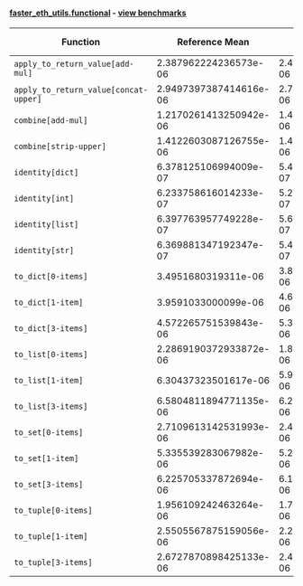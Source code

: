 #### [faster_eth_utils.functional](https://github.com/BobTheBuidler/faster-eth-utils/blob/strict-dunder-typing/faster_eth_utils/functional.py) - [view benchmarks](https://github.com/BobTheBuidler/faster-eth-utils/blob/strict-dunder-typing/benchmarks/test_functional_benchmarks.py)

| Function | Reference Mean | Faster Mean | % Change | Speedup (%) | x Faster | Faster |
|----------|---------------|-------------|----------|-------------|----------|--------|
| `apply_to_return_value[add-mul]` | 2.387962224236573e-06 | 2.410275763746415e-06 | -0.93% | -0.93% | 0.99x | ❌ |
| `apply_to_return_value[concat-upper]` | 2.9497397387414616e-06 | 2.7976711323778447e-06 | 5.16% | 5.44% | 1.05x | ✅ |
| `combine[add-mul]` | 1.2170261413250942e-06 | 1.4104315053498042e-06 | -15.89% | -13.71% | 0.86x | ❌ |
| `combine[strip-upper]` | 1.4122603087126755e-06 | 1.4208198903352003e-06 | -0.61% | -0.60% | 0.99x | ❌ |
| `identity[dict]` | 6.378125106994009e-07 | 5.411209158963916e-07 | 15.16% | 17.87% | 1.18x | ✅ |
| `identity[int]` | 6.233758616014233e-07 | 5.232592050695232e-07 | 16.06% | 19.13% | 1.19x | ✅ |
| `identity[list]` | 6.397763957749228e-07 | 5.609052069263915e-07 | 12.33% | 14.06% | 1.14x | ✅ |
| `identity[str]` | 6.369881347192347e-07 | 5.495037544424395e-07 | 13.73% | 15.92% | 1.16x | ✅ |
| `to_dict[0-items]` | 3.4951680319311e-06 | 3.866782206582432e-06 | -10.63% | -9.61% | 0.90x | ❌ |
| `to_dict[1-item]` | 3.9591033000099e-06 | 4.6153422302855125e-06 | -16.58% | -14.22% | 0.86x | ❌ |
| `to_dict[3-items]` | 4.572265751539843e-06 | 5.378864226849094e-06 | -17.64% | -15.00% | 0.85x | ❌ |
| `to_list[0-items]` | 2.2869190372933872e-06 | 1.8327822732392237e-06 | 19.86% | 24.78% | 1.25x | ✅ |
| `to_list[1-item]` | 6.30437323501617e-06 | 5.956286342680232e-06 | 5.52% | 5.84% | 1.06x | ✅ |
| `to_list[3-items]` | 6.5804811894771135e-06 | 6.291553989411871e-06 | 4.39% | 4.59% | 1.05x | ✅ |
| `to_set[0-items]` | 2.7109613142531993e-06 | 2.469574145379155e-06 | 8.90% | 9.77% | 1.10x | ✅ |
| `to_set[1-item]` | 5.335539283067982e-06 | 5.247622973403021e-06 | 1.65% | 1.68% | 1.02x | ✅ |
| `to_set[3-items]` | 6.225705337872694e-06 | 6.143458164764322e-06 | 1.32% | 1.34% | 1.01x | ✅ |
| `to_tuple[0-items]` | 1.956109242463264e-06 | 1.7640936918248475e-06 | 9.82% | 10.88% | 1.11x | ✅ |
| `to_tuple[1-item]` | 2.5505567875159056e-06 | 2.2799160062018782e-06 | 10.61% | 11.87% | 1.12x | ✅ |
| `to_tuple[3-items]` | 2.6727870898425133e-06 | 2.4711098481339795e-06 | 7.55% | 8.16% | 1.08x | ✅ |
